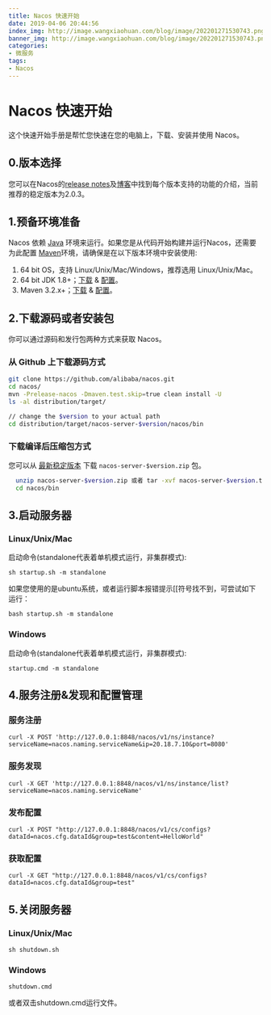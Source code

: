 ```yaml
---
title: Nacos 快速开始
date: 2019-04-06 20:44:56
index_img: http://image.wangxiaohuan.com/blog/image/202201271530743.png
banner_img: http://image.wangxiaohuan.com/blog/image/202201271530743.png
categories:
- 微服务
tags:
- Nacos
---
```


# Nacos 快速开始

这个快速开始手册是帮忙您快速在您的电脑上，下载、安装并使用 Nacos。

## 0.版本选择

您可以在Nacos的[release notes](https://github.com/alibaba/nacos/releases)及[博客](https://nacos.io/zh-cn/blog/index.html)中找到每个版本支持的功能的介绍，当前推荐的稳定版本为2.0.3。

## 1.预备环境准备

Nacos 依赖 [Java](https://docs.oracle.com/cd/E19182-01/820-7851/inst_cli_jdk_javahome_t/) 环境来运行。如果您是从代码开始构建并运行Nacos，还需要为此配置 [Maven](https://maven.apache.org/index.html)环境，请确保是在以下版本环境中安装使用:

1. 64 bit OS，支持 Linux/Unix/Mac/Windows，推荐选用 Linux/Unix/Mac。
2. 64 bit JDK 1.8+；[下载](http://www.oracle.com/technetwork/java/javase/downloads/jdk8-downloads-2133151.html) & [配置](https://docs.oracle.com/cd/E19182-01/820-7851/inst_cli_jdk_javahome_t/)。
3. Maven 3.2.x+；[下载](https://maven.apache.org/download.cgi) & [配置](https://maven.apache.org/settings.html)。

## 2.下载源码或者安装包

你可以通过源码和发行包两种方式来获取 Nacos。

### 从 Github 上下载源码方式

```bash
git clone https://github.com/alibaba/nacos.git
cd nacos/
mvn -Prelease-nacos -Dmaven.test.skip=true clean install -U  
ls -al distribution/target/

// change the $version to your actual path
cd distribution/target/nacos-server-$version/nacos/bin
```

### 下载编译后压缩包方式

您可以从 [最新稳定版本](https://github.com/alibaba/nacos/releases) 下载 `nacos-server-$version.zip` 包。

```bash
  unzip nacos-server-$version.zip 或者 tar -xvf nacos-server-$version.tar.gz
  cd nacos/bin
```

## 3.启动服务器

### Linux/Unix/Mac

启动命令(standalone代表着单机模式运行，非集群模式):

```
sh startup.sh -m standalone
```

如果您使用的是ubuntu系统，或者运行脚本报错提示[[符号找不到，可尝试如下运行：

```
bash startup.sh -m standalone
```

### Windows

启动命令(standalone代表着单机模式运行，非集群模式):

```
startup.cmd -m standalone
```

## 4.服务注册&发现和配置管理

### 服务注册

```
curl -X POST 'http://127.0.0.1:8848/nacos/v1/ns/instance?serviceName=nacos.naming.serviceName&ip=20.18.7.10&port=8080'
```

### 服务发现

```
curl -X GET 'http://127.0.0.1:8848/nacos/v1/ns/instance/list?serviceName=nacos.naming.serviceName'
```

### 发布配置

```
curl -X POST "http://127.0.0.1:8848/nacos/v1/cs/configs?dataId=nacos.cfg.dataId&group=test&content=HelloWorld"
```

### 获取配置

```
curl -X GET "http://127.0.0.1:8848/nacos/v1/cs/configs?dataId=nacos.cfg.dataId&group=test"
```

## 5.关闭服务器

### Linux/Unix/Mac

```
sh shutdown.sh
```

### Windows

```
shutdown.cmd
```

或者双击shutdown.cmd运行文件。
